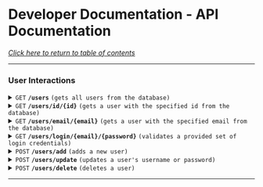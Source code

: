 # Developer Documentation - API Documentation
*[Click here to return to table of contents](../home.md)*

------------------------------------------------------------------------------------------

### User Interactions

<details>
    <summary>
        <code>GET</code>
        <code><b>/users</b></code>
        <code>(gets all users from the database)</code>
    </summary>

##### Parameters

> None

##### Responses

> | http code | content-type | response |
> |---|---|---|
> | `200` | `text/plain;charset=UTF-8` | JSON String |

##### Code Snippets

<details>
    <summary>
        <code>cURL</code>
    </summary>
    
> ```javascript
>  curl --location 'https://poste-388415.uc.r.appspot.com/users'
> ```
</details>

<details>
    <summary>
        <code>Java - OkHttp</code>
    </summary>
    
> ```java
> OkHttpClient client = new OkHttpClient().newBuilder()
>   .build();
> Request request = new Request.Builder()
>   .url("https://poste-388415.uc.r.appspot.com/users")
>   .build();
> Response response = client.newCall(request).execute();
> ```
</details>

<details>
    <summary>
        <code>Java - Unirest</code>
    </summary>
    
> ```java
> Unirest.setTimeouts(0, 0);
> HttpResponse<String> response = Unirest.get("https://poste-388415.uc.r.appspot.com/users")
>   .asString();
> ```
</details>

<details>
    <summary>
        <code>C# - HttpClient</code>
    </summary>
    
> ```cs
> var client = new HttpClient();
> var request = new HttpRequestMessage(HttpMethod.Get, "https://poste-388415.uc.r.appspot.com/users");
> var response = await client.SendAsync(request);
> response.EnsureSuccessStatusCode();
> Console.WriteLine(await response.Content.ReadAsStringAsync());
> ```
</details>

<details>
    <summary>
        <code>C# - RestSharp</code>
    </summary>
    
> ```cs
> var options = new RestClientOptions("https://poste-388415.uc.r.appspot.com")
> {
>   MaxTimeout = -1,
> };
> var client = new RestClient(options);
> var request = new RestRequest("/users", Method.Get);
> RestResponse response = await client.ExecuteAsync(request);
> Console.WriteLine(response.Content);
> ```
</details>

</details>

<details>
    <summary>
        <code>GET</code>
        <code><b>/users/id/{id}</b></code>
        <code>(gets a user with the specified id from the database)</code>
    </summary>

##### Parameters

> | name | type | data type | description |
> |---|---|---|---|
> | `id` |  required | int ($int64) | The specific user id |

##### Responses

> | http code | content-type | response |
> |---|---|---|
> | `200` | `text/plain;charset=UTF-8` | JSON String |
> | `400` | `application/json` | JSON String |

##### Code Snippets

<details>
    <summary>
        <code>cURL</code>
    </summary>
    
> ```javascript
>  curl --location 'https://poste-388415.uc.r.appspot.com/users/id/1'
> ```
</details>

<details>
    <summary>
        <code>Java - OkHttp</code>
    </summary>
    
> ```java
>  OkHttpClient client = new OkHttpClient().newBuilder()
>    .build();
>  Request request = new Request.Builder()
>    .url("https://poste-388415.uc.r.appspot.com/users/id/1")
>    .build();
>  Response response = client.newCall(request).execute();
> ```
</details>

<details>
    <summary>
        <code>Java - Unirest</code>
    </summary>
    
> ```java
> Unirest.setTimeouts(0, 0);
> HttpResponse<String> response = Unirest.get("https://poste-388415.uc.r.appspot.com/users/id/1")
>   .asString();
> ```
</details>

<details>
    <summary>
        <code>C# - HttpClient</code>
    </summary>
    
> ```cs
> var client = new HttpClient();
> var request = new HttpRequestMessage(HttpMethod.Get, "https://poste-388415.uc.r.appspot.com/users/id/1");
> var response = await client.SendAsync(request);
> response.EnsureSuccessStatusCode();
> Console.WriteLine(await response.Content.ReadAsStringAsync());
> ```
</details>

<details>
    <summary>
        <code>C# - RestSharp</code>
    </summary>
    
> ```cs
> var options = new RestClientOptions("https://poste-388415.uc.r.appspot.com")
> {
>   MaxTimeout = -1,
> };
> var client = new RestClient(options);
> var request = new RestRequest("/users/id/1", Method.Get);
> RestResponse response = await client.ExecuteAsync(request);
> Console.WriteLine(response.Content);
> ```
</details>

</details>

<details>
    <summary>
        <code>GET</code>
        <code><b>/users/email/{email}</b></code>
        <code>(gets a user with the specified email from the database)</code>
    </summary>

##### Parameters

> | name | type | data type | description |
> |---|---|---|---|
> | `email` |  required | string | The specific user email |

##### Responses

> | http code | content-type | response |
> |---|---|---|
> | `200` | `text/plain;charset=UTF-8` | JSON String |
> | `400` | `application/json` | JSON String |

##### Code Snippets

<details>
    <summary>
        <code>cURL</code>
    </summary>
    
> ```javascript
>  curl --location 'https://poste-388415.uc.r.appspot.com/users/email/example@email.com'
> ```
</details>

<details>
    <summary>
        <code>Java - OkHttp</code>
    </summary>
    
> ```java
> OkHttpClient client = new OkHttpClient().newBuilder()
>   .build();
> Request request = new Request.Builder()
>   .url("https://poste-388415.uc.r.appspot.com/users/email/example@email.com")
>   .build();
> Response response = client.newCall(request).execute();
> ```
</details>

<details>
    <summary>
        <code>Java - Unirest</code>
    </summary>
    
> ```java
> Unirest.setTimeouts(0, 0);
> HttpResponse<String> response = Unirest.get("https://poste-388415.uc.r.appspot.com/users/email/example@email.com")
>   .asString();
> ```
</details>

<details>
    <summary>
        <code>C# - HttpClient</code>
    </summary>
    
> ```cs
> var client = new HttpClient();
> var request = new HttpRequestMessage(HttpMethod.Get, "https://poste-388415.uc.r.appspot.com/users/email/example@email.com");
> var response = await client.SendAsync(request);
> response.EnsureSuccessStatusCode();
> Console.WriteLine(await response.Content.ReadAsStringAsync());
> ```
</details>

<details>
    <summary>
        <code>C# - RestSharp</code>
    </summary>
    
> ```cs
> var options = new RestClientOptions("https://poste-388415.uc.r.appspot.com")
> {
>   MaxTimeout = -1,
> };
> var client = new RestClient(options);
> var request = new RestRequest("/users/email/example@email.com", Method.Get);
> RestResponse response = await client.ExecuteAsync(request);
> Console.WriteLine(response.Content);
> ```
</details>

</details>

<details>
    <summary>
        <code>GET</code>
        <code><b>/users/login/{email}/{password}</b></code>
        <code>(validates a provided set of login credentials)</code>
    </summary>

##### Parameters

> | name | type | data type | description |
> |---|---|---|---|
> | `email` |  required | string | The specific user email |
> | `password` |  required | string | The specific user password |

##### Responses

> | http code | content-type | response |
> |---|---|---|
> | `200` | `text/plain;charset=UTF-8` | JSON String |
> | `400` | `application/json` | JSON String |

##### Code Snippets

<details>
    <summary>
        <code>cURL</code>
    </summary>
    
> ```javascript
>  curl --location 'https://poste-388415.uc.r.appspot.com/users/login/example@email.com/passw0rd'
> ```
</details>

<details>
    <summary>
        <code>Java - OkHttp</code>
    </summary>
    
> ```java
> OkHttpClient client = new OkHttpClient().newBuilder()
>   .build();
> Request request = new Request.Builder()
>   .url("https://poste-388415.uc.r.appspot.com/users/login/example@email.com/passw0rd")
>   .build();
> Response response = client.newCall(request).execute();
> ```
</details>

<details>
    <summary>
        <code>Java - Unirest</code>
    </summary>
    
> ```java
> Unirest.setTimeouts(0, 0);
> HttpResponse<String> response = Unirest.get("https://poste-388415.uc.r.appspot.com/users/login/example@email.com/passw0rd")
>   .asString();
> ```
</details>

<details>
    <summary>
        <code>C# - HttpClient</code>
    </summary>
    
> ```cs
> var client = new HttpClient();
> var request = new HttpRequestMessage(HttpMethod.Get, "https://poste-388415.uc.r.appspot.com/users/login/example@email.com/passw0rd");
> var response = await client.SendAsync(request);
> response.EnsureSuccessStatusCode();
> Console.WriteLine(await response.Content.ReadAsStringAsync());
> ```
</details>

<details>
    <summary>
        <code>C# - RestSharp</code>
    </summary>
    
> ```cs
> var options = new RestClientOptions("https://poste-388415.uc.r.appspot.com")
> {
>   MaxTimeout = -1,
> };
> var client = new RestClient(options);
> var request = new RestRequest("/users/login/example@email.com/passw0rd", Method.Get);
> RestResponse response = await client.ExecuteAsync(request);
> Console.WriteLine(response.Content);
> ```
</details>

</details>

<details>
    <summary>
        <code>POST</code>
        <code><b>/users/add</b></code>
        <code>(adds a new user)</code>
    </summary>

##### Parameters

> | name | type | data type | description |
> |---|---|---|---|
> | `username` |  required | string | New user's username |
> | `email` |  required | string | New user's email |
> | `password` |  required | string | New user's password |

##### Responses

> | http code | content-type | response |
> |---|---|---|
> | `201` | `text/plain;charset=UTF-8` | JSON String |
> | `200` | `text/plain;charset=UTF-8` | JSON String |
> | `400` | `application/json` | JSON String |

##### Code Snippets

<details>
    <summary>
        <code>cURL</code>
    </summary>
    
> ```javascript
> curl --location 'https://poste-388415.uc.r.appspot.com/users/add' \
> --header 'Content-Type: application/x-www-form-urlencoded' \
> --data-urlencode 'email=example@email.com' \
> --data-urlencode 'username=DemoUser' \
> --data-urlencode 'password=passw0rd'
> ```
</details>

</details>

<details>
    <summary>
        <code>POST</code>
        <code><b>/users/update</b></code>
        <code>(updates a user's username or password)</code>
    </summary>

##### Parameters

> | name | type | data type | description |
> |---|---|---|---|
> | `username` |  required | string | The user's new username |
> | `email` |  required | string | The email of the targeted user |
> | `password` |  required | string | New user's new password |

##### Responses

> | http code | content-type | response |
> |---|---|---|
> | `201` | `text/plain;charset=UTF-8` | JSON String |
> | `400` | `application/json` | JSON String |

##### Code Snippets

<details>
    <summary>
        <code>cURL</code>
    </summary>
    
> ```javascript
> curl --location 'https://poste-388415.uc.r.appspot.com/users/update' \
> --header 'Content-Type: application/x-www-form-urlencoded' \
> --data-urlencode 'email=example@email.com' \
> --data-urlencode 'username=DemoUser' \
> --data-urlencode 'password=passw0rd'
> ```
</details>

</details>

<details>
    <summary>
        <code>POST</code>
        <code><b>/users/delete</b></code>
        <code>(deletes a user)</code>
    </summary>

##### Parameters

> | name | type | data type | description |
> |---|---|---|---|
> | `email` |  required | string | The email of the targeted user |
> | `password` |  required | string | The password of the targeted user |

##### Responses

> | http code | content-type | response |
> |---|---|---|
> | `201` | `text/plain;charset=UTF-8` | JSON String |
> | `400` | `application/json` | JSON String |

##### Code Snippets

<details>
    <summary>
        <code>cURL</code>
    </summary>
    
> ```javascript
> curl --location 'https://poste-388415.uc.r.appspot.com/users/delete' \
> --header 'Content-Type: application/x-www-form-urlencoded' \
> --data-urlencode 'email=example@email.com' \
> --data-urlencode 'password=passw0rd'
> ```
</details>

</details>

------------------------------------------------------------------------------------------